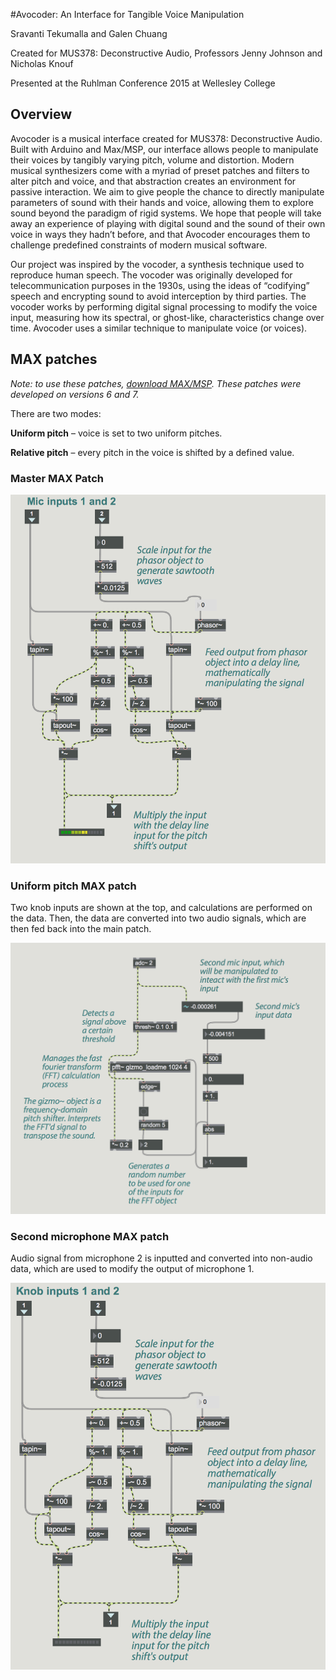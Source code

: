 #Avocoder: An Interface for Tangible Voice Manipulation

Sravanti Tekumalla and Galen Chuang

Created for MUS378: Deconstructive Audio, Professors Jenny Johnson and Nicholas Knouf

Presented at the Ruhlman Conference 2015 at Wellesley College

## Overview
Avocoder is a musical interface created for MUS378: Deconstructive Audio. Built with Arduino and Max/MSP, our interface allows people to manipulate their voices by tangibly varying pitch, volume and distortion. Modern musical synthesizers come with a myriad of preset patches and filters to alter pitch and voice, and that abstraction creates an environment for passive interaction. We aim to give people the chance to directly manipulate parameters of sound with their hands and voice, allowing them to explore sound beyond the paradigm of rigid systems. We hope that people will take away an experience of playing with digital sound and the sound of their own voice in ways they hadn’t before, and that Avocoder encourages them to challenge predefined constraints of modern musical software. 

Our project was inspired by the vocoder, a synthesis technique used to reproduce human speech. The vocoder was originally developed for telecommunication purposes in the 1930s, using the ideas of “codifying” speech and encrypting sound to avoid interception by third parties. The vocoder works by performing digital signal processing to modify the voice input, measuring how its spectral, or ghost-like, characteristics change over time. Avocoder uses a similar technique to manipulate voice (or voices). 

## MAX patches

_Note: to use these patches, [download MAX/MSP](https://cycling74.com/products/max/). These patches were developed on versions 6 and 7._

There are two modes: 

__Uniform pitch__ – voice is set to two uniform pitches.

__Relative pitch__ – every pitch in the voice is shifted by a defined value.


### Master MAX Patch

![Alt text](/master_patch.png)

### Uniform pitch MAX patch

Two knob inputs are shown at the top, and calculations are performed on the data. Then, the data are converted into two audio signals, which are then fed back into the main patch.

![Alt text](/second_mic.png)

### Second microphone MAX patch

Audio signal from microphone 2 is inputted and converted into non-audio data, which are used to modify the output of microphone 1.

![Alt text](/uniform_pitch.png)
